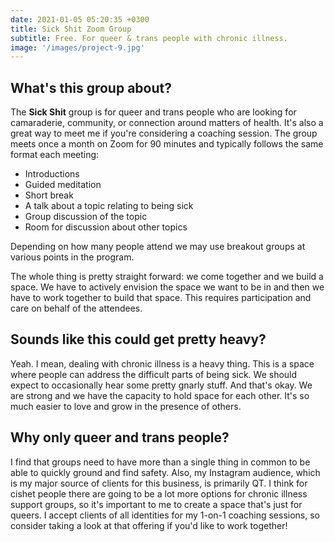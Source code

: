 ```yaml
---
date: 2021-01-05 05:20:35 +0300
title: Sick Shit Zoom Group
subtitle: Free. For queer & trans people with chronic illness.
image: '/images/project-9.jpg'
---
```


## What's this group about?

The **Sick Shit** group is for queer and trans people who are looking for camaraderie, community, or connection around matters of health. It's also a great way to meet me if you're considering a coaching session. The group meets once a month on Zoom for 90 minutes and typically follows the same format each meeting:

* Introductions
* Guided meditation
* Short break
* A talk about a topic relating to being sick
* Group discussion of the topic
* Room for discussion about other topics

Depending on how many people attend we may use breakout groups at various points in the program. 

The whole thing is pretty straight forward: we come together and we build a space. We have to actively envision the space we want to be in and then we have to work together to build that space. This requires participation and care on behalf of the attendees. 

## Sounds like this could get pretty heavy?

Yeah. I mean, dealing with chronic illness is a heavy thing. This is a space where people can address the difficult parts of being sick. We should expect to occasionally hear some pretty gnarly stuff. And that's okay. We are strong and we have the capacity to hold space for each other. It's so much easier to love and grow in the presence of others.

## Why only queer and trans people?

I find that groups need to have more than a single thing in common to be able to quickly ground and find safety. Also, my Instagram audience, which is my major source of clients for this business, is primarily QT. I think for cishet people there are going to be a lot more options for chronic illness support groups, so it's important to me to create a space that's just for queers. I accept clients of all identities for my 1-on-1 coaching sessions, so consider taking a look at that offering if you'd like to work together!